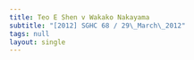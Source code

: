 ```yaml
---
title: Teo E Shen v Wakako Nakayama
subtitle: "[2012] SGHC 68 / 29\_March\_2012"
tags: null
layout: single
---
```


